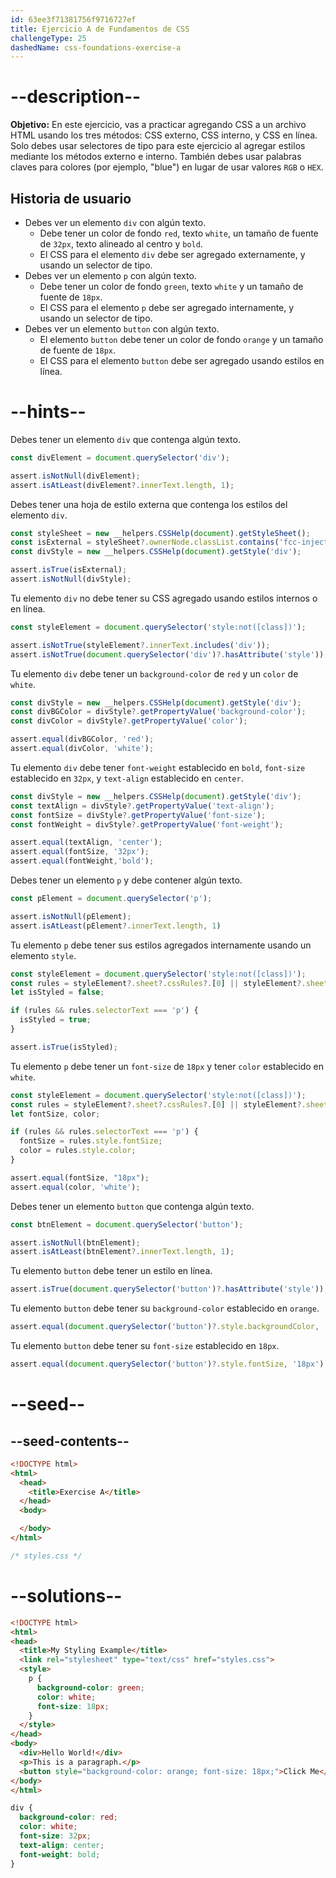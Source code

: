 ```yaml
---
id: 63ee3f71381756f9716727ef
title: Ejercicio A de Fundamentos de CSS
challengeType: 25
dashedName: css-foundations-exercise-a
---
```


# --description--

**Objetivo:** En este ejercicio, vas a practicar agregando CSS a un archivo HTML usando los tres métodos: CSS externo, CSS interno, y CSS en línea. Solo debes usar selectores de tipo para este ejercicio al agregar estilos mediante los métodos externo e interno. También debes usar palabras claves para colores (por ejemplo, "blue") en lugar de usar valores `RGB` o `HEX`.

## Historia de usuario

- Debes ver un elemento `div` con algún texto.
  - Debe tener un color de fondo `red`, texto `white`, un tamaño de fuente de `32px`, texto alineado al centro y `bold`.
  - El CSS para el elemento `div` debe ser agregado externamente, y usando un selector de tipo.
- Debes ver un elemento `p` con algún texto.
  - Debe tener un color de fondo `green`, texto `white` y un tamaño de fuente de `18px`.
  - El CSS para el elemento `p` debe ser agregado internamente, y usando un selector de tipo.
- Debes ver un elemento `button` con algún texto.
  - El elemento `button` debe tener un color de fondo `orange` y un tamaño de fuente de `18px`.
  - El CSS para el elemento `button` debe ser agregado usando estilos en línea.

# --hints--

Debes tener un elemento `div` que contenga algún texto.

```js
const divElement = document.querySelector('div');

assert.isNotNull(divElement);
assert.isAtLeast(divElement?.innerText.length, 1);
```

Debes tener una hoja de estilo externa que contenga los estilos del elemento `div`.

```js
const styleSheet = new __helpers.CSSHelp(document).getStyleSheet();
const isExternal = styleSheet?.ownerNode.classList.contains('fcc-injected-styles');
const divStyle = new __helpers.CSSHelp(document).getStyle('div');

assert.isTrue(isExternal);
assert.isNotNull(divStyle);
```

Tu elemento `div` no debe tener su CSS agregado usando estilos internos o en línea.

```js
const styleElement = document.querySelector('style:not([class])');

assert.isNotTrue(styleElement?.innerText.includes('div'));
assert.isNotTrue(document.querySelector('div')?.hasAttribute('style'));
```

Tu elemento `div` debe tener un `background-color` de `red` y un `color` de `white`.

```js
const divStyle = new __helpers.CSSHelp(document).getStyle('div');
const divBGColor = divStyle?.getPropertyValue('background-color');
const divColor = divStyle?.getPropertyValue('color');

assert.equal(divBGColor, 'red');
assert.equal(divColor, 'white');
```

Tu elemento `div` debe tener `font-weight` establecido en `bold`, `font-size` establecido en `32px`, y `text-align` establecido en `center`.

```js
const divStyle = new __helpers.CSSHelp(document).getStyle('div');
const textAlign = divStyle?.getPropertyValue('text-align');
const fontSize = divStyle?.getPropertyValue('font-size');
const fontWeight = divStyle?.getPropertyValue('font-weight');

assert.equal(textAlign, 'center');
assert.equal(fontSize, '32px');
assert.equal(fontWeight,'bold');
```

Debes tener un elemento `p` y debe contener algún texto.

```js
const pElement = document.querySelector('p');

assert.isNotNull(pElement);
assert.isAtLeast(pElement?.innerText.length, 1)
```

Tu elemento `p` debe tener sus estilos agregados internamente usando un elemento `style`.

```js
const styleElement = document.querySelector('style:not([class])');
const rules = styleElement?.sheet?.cssRules?.[0] || styleElement?.sheet?.rules?.[0];
let isStyled = false;

if (rules && rules.selectorText === 'p') {
  isStyled = true;
}

assert.isTrue(isStyled);
```

Tu elemento `p` debe tener un `font-size` de `18px` y tener `color` establecido en `white`.

```js
const styleElement = document.querySelector('style:not([class])');
const rules = styleElement?.sheet?.cssRules?.[0] || styleElement?.sheet?.rules?.[0];
let fontSize, color;

if (rules && rules.selectorText === 'p') {
  fontSize = rules.style.fontSize;
  color = rules.style.color;
}

assert.equal(fontSize, "18px");
assert.equal(color, 'white');
```

Debes tener un elemento `button` que contenga algún texto.

```js
const btnElement = document.querySelector('button');

assert.isNotNull(btnElement);
assert.isAtLeast(btnElement?.innerText.length, 1);
```

Tu elemento `button` debe tener un estilo en línea.

```js
assert.isTrue(document.querySelector('button')?.hasAttribute('style'));
```

Tu elemento `button` debe tener su `background-color` establecido en `orange`.

```js
assert.equal(document.querySelector('button')?.style.backgroundColor, 'orange')
```

Tu elemento `button` debe tener su `font-size` establecido en `18px`.

```js
assert.equal(document.querySelector('button')?.style.fontSize, '18px')
```

# --seed--

## --seed-contents--

```html
<!DOCTYPE html>
<html>
  <head>
    <title>Exercise A</title>
  </head>
  <body>

  </body>
</html>
```

```css
/* styles.css */
```

# --solutions--

```html
<!DOCTYPE html>
<html>
<head>
  <title>My Styling Example</title>
  <link rel="stylesheet" type="text/css" href="styles.css">
  <style>
    p {
      background-color: green;
      color: white;
      font-size: 18px;
    }
  </style>
</head>
<body>
  <div>Hello World!</div>
  <p>This is a paragraph.</p>
  <button style="background-color: orange; font-size: 18px;">Click Me</button>
</body>
</html>
```

```css
div {
  background-color: red;
  color: white;
  font-size: 32px;
  text-align: center;
  font-weight: bold;
}
```
